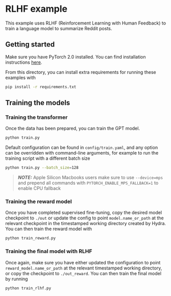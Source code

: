 # RLHF example

This example uses RLHF (Reinforcement Learning with Human Feedback) to train a language model to summarize Reddit posts.

## Getting started

Make sure you have PyTorch 2.0 installed. You can find installation instructions [here](https://pytorch.org/get-started/locally/).

From this directory, you can install extra requirements for running these examples with

```sh
pip install -r requirements.txt
```

## Training the models
### Training the transformer

Once the data has been prepared, you can train the GPT model.

```sh
python train.py
```

Default configuration can be found in `config/train.yaml`, and any option can be overridden with command-line arguments, for example to run the training script with a different batch size

```sh
python train.py --batch_size=128
```
> **_NOTE:_**  Apple Silicon Macbooks users make sure to use `--device=mps` and prepend all commands with `PYTORCH_ENABLE_MPS_FALLBACK=1` to enable CPU fallback

### Training the reward model

Once you have completed supervised fine-tuning, copy the desired model checkpoint to `./out` or update the config to point `model.name_or_path` at the relevant checkpoint in the timestamped working directory created by Hydra. You can then train the reward model with

```sh
python train_reward.py
```

### Training the final model with RLHF

Once again, make sure you have either updated the configuration to point `reward_model.name_or_path` at the relevant timestamped working directory, or copy the checkpoint to `./out_reward`. You can then train the final model by running

```sh
python train_rlhf.py
```
